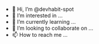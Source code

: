 - 👋 Hi, I’m @devhabit-spot
- 👀 I’m interested in ...
- 🌱 I’m currently learning ...
- 💞️ I’m looking to collaborate on ...
- 📫 How to reach me ...

<!---
devhabit-spot/devhabit-spot is a ✨ special ✨ repository because its `README.md` (this file) appears on your GitHub profile.
You can click the Preview link to take a look at your changes.
--->
